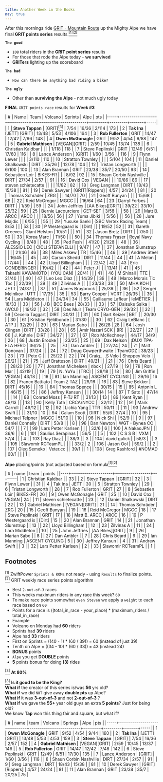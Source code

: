 ```yaml
---
title: Another Week in the Books
nav: true
---
```


After this mornings ride [GRIT - Mountain Route](https://zwiftpower.com/events.php?zid=1360657) up the Mighty Alpe
we have final **GRIT points series** results.[<sup>[1]</sup>](#1)[<sup>[2]</sup>](#2)

**`The good`**

- `108` total riders in the **GRIT point series** results
- For those that rode the Alpe today - **we survived**
- **GRITers** lighting up the scoreboard

**`The bad`**

- `How can there be anything bad riding a bike?`

**`The ugly`**

- Other than **surviving the Alpe** - not much ugly today


**FINAL** `GRIT points race` results for **Week #3**

|   # |    Name                       | Team                       | Volcano | Sprints | Alpe  | pts |
|-----+-------------------------------+----------------------------+---------+---------+-------+-----|
|   1 |  **Steve Tappan**             | [GRIT][<sup>[3]</sup>](#3) | 7/54    | 16/36   | 2/114 | 173 |
|   2 |  **Tak Ina**                  | [JETT] [GRIT]              | 13/48   | 5/53    | 4/106 | 164 |
|   3 |  **Rob Fullerton**            | GRIT                       | 14/47   | 12/42   | 7/96  | 148 |
|   4 |  **Owen McGonagle**           | GRIT                       | 9/52    | 4/54    | 9/88  | 147 |
|   5 |  **Gabriel Mathisen**         | [VEGAN][GRIT]              | 2/59    | 10/45   | 13/74 | 138 |
|   6 |    Christian Kaldbar          |                            |         |         | 1/118 | 118 |
|   7 |    Steve Peplinski            | GRIT                       | 12/49   | 6/51    | 17/60 | 116 |
|   8 |    Lance Anderson             | [GRIT]                     | 1/60    | 3/56    |       | 116 |
|   9 |    Flynn Lewer                |                            |         |         | 3/110 | 110 |
|  10 |    Stratton Townley           |                            |         |         | 5/104 | 104 |
|  11 |    Daniel Shalkowski          | DIRT                       | 35/26   |         | 12/78 | 104 |
|  12 |    Tristan Longworth          |                            |         |         | 6/100 | 100 |
|  13 |    Alan Brannan               | GRIT                       | 23/38   | 35/7    | 20/50 |  93 |
|  14 |    Sebastien Loir             | BIKES-FR                   |         |         | 8/92  |  92 |
|  15 |    Shaun Corbin Nashville     | DIRT                       | 27/34   | 2/57    |       |  91 |
|  16 |    David Cox                  | VEGAN                      |         |         | 10/86 |  86 |
|  17 |    steven schietecatte        |                            |         |         | 11/82 |  82 |
|  18 |    Greg Langman               | DIRT                       | 18/43   | 15/38   |       |  81 |
|  19 |    Derek Sawyer               | [GRIT][Rippers]            | 4/57    | 24/24   |       |  81 |
|  20 |    Thomas Schräder            | ZRG                        |         |         | 14/70 |  70 |
|  21 |    Geoff Bunyan               |                            |         |         | 15/68 |  68 |
|  22 |    Reid McGregor              | MGCC                       |         |         | 16/64 |  64 |
|  23 |    Darryl Forbes              | DIRT                       |         | 1/59    |       |  59 |
|  24 |    John Jeffries              | [AA Bikes][GRIT]           | 39/22   | 33/10   | 25/32 |  59 |
|  25 |    Bernie Lacourciere         | GET-SET                    | 3/58    |         |       |  58 |
|  26 |    Matt B. ARCC               | ARCC                       |         |         | 18/56 |  56 |
|  27 |    Yuma Jibiki                |                            | 5/56    |         |       |  56 |
|  28 |    Jure Majdic                |                            | 6/55    |         |       |  55 |
|  29 |    Yusuke Saeki               | (SBC Vertex Racing Team)   | 8/53    |         |       |  53 |
|  30 |    P Westergaard is           | [Dirt]                     |         |         | 19/52 |  52 |
|  31 |    Gareth Greeves             | Giant Helston              | 10/51   |         |       |  51 |
|  32 |    Jason Bretz                | DIRT                       |         | 7/50    |       |  50 |
|  33 |    Korea Marc                 |                            | 11/50   |         |       |  50 |
|  34 |    Thomas Fraser              | Royal Navy Cycling         |         | 8/48    |       |  48 |
|  35 |    Ped Fesh                   |                            | 41/20   | 21/28   |       |  48 |
|  36 |    ALESSIO LEO                | CICLI STEFANELLI           |         | 9/47    |       |  47 |
|  37 |    Jonathan Slumstrup         |                            |         |         | 21/46 |  46 |
|  38 |    Miles Askew                | TR                         | 15/46   |         |       |  46 |
|  39 |    Andrew Steel               |                            | 16/45   |         |       |  45 |
|  40 |    Carson Shedd               | DIRT                       |         | 11/44   |       |  44 |
|  41 |    A Melon                    |                            | 17/44   |         |       |  44 |
|  42 |    Lloyd Billingham           |                            |         |         | 22/42 |  42 |
|  43 |    Eric GONDERINGER           |                            | 19/42   |         |       |  42 |
|  44 |    Peter J                    |                            |         | 13/41   |       |  41 |
|  45 |    Takashi KAWAMOTO           | (YOU CAN)                  | 20/41   |         |       |  41 |
|  46 |    M Shinall                  | TTE                        | 21/40   |         |       |  40 |
|  47 |    Leo Leo Diaz               |                            |         | 14/39   |       |  39 |
|  48 |    Marco Morais Tic Toc       |                            | 22/39   |         |       |  39 |
|  49 |    Zilvinas A                 |                            |         |         | 23/38 |  38 |
|  50 |    MHA KOH                    | JETT                       | 24/37   |         |       |  37 |
|  51 |    James Braybrook            |                            | 25/36   |         |       |  36 |
|  52 |    Sergei Melnikov            | UTT                        |         | 17/35   |       |  35 |
|  53 |    Barry Cooper               | VCRT                       | 26/35   |         |       |  35 |
|  54 |    Lara Middleton             |                            |         |         | 24/34 |  34 |
|  55 |    Guillaume Lafleur          | leMÉTIER.                  |         | 18/33   |       |  33 |
|  56 |    J B                        | BCC   Bees                 | 28/33   |         |       |  33 |
|  57 |    Daisuke Saika              | (WCU)                      |         | 19/32   |       |  32 |
|  58 |    Des Muir                   | Team CRYO-GEN              | 29/32   |         |       |  32 |
|  59 |    Cecelia Taggart            | DIRT                       | 30/31   |         |       |  31 |
|  60 |    Bart Keizer                | BRT                        |         | 20/30   |       |  30 |
|  61 |    Kristian Fjeldbonde        |                            | 31/30   |         |       |  30 |
|  62 |    Craig LeBlanc              | [ ATP ]                    | 32/29   |         |       |  29 |
|  63 |    Marian Sabo                |                            |         |         | 26/28 |  28 |
|  64 |    Josh Clingan               | DIRT                       | 33/28   |         |       |  28 |
|  65 |    Amir Nazari SCK            | (IR)                       |         | 22/27   |       |  27 |
|  66 |    J. Kuhnle                  | DIRT                       | 34/27   |         |       |  27 |
|  67 |    Rob McKechney              |                            | 44/17   | 34/9    |       |  26 |
|  68 |    Justin Brooke              |                            |         | 23/25   |       |  25 |
|  69 |    Dax Nelson                 | ¡DUX! TPA-FLA HERD         | 36/25   |         |       |  25 |
|  70 |    Dan Ambler                 |                            |         |         | 27/24 |  24 |
|  71 |    Matt Donovan               |                            | 37/24   |         |       |  24 |
|  72 |    Doug Cowperthwaite         | TeamODZ                    | 38/23   |         |       |  23 |
|  73 |    Pete C                     |                            |         | 25/22   |       |  22 |
|  74 |    Craig... .S Velo           | Sheppey Velo               |         | 26/21   |       |  21 |
|  75 |    Jeff Bratteson             | DIRT                       | 40/21   |         |       |  21 |
|  76 |    Chris Beard                |                            |         |         | 28/20 |  20 |
|  77 |    Jonathan Michelsen         | nbck                       |         | 27/19   |       |  19 |
|  78 |    Ron Mar                    |                            | 42/19   |         |       |  19 |
|  79 |    N. YuYu                    | [TRC]                      |         | 28/18   |       |  18 |
|  80 |    Jim Griffin                | VEGAN                      | 43/18   |         |       |  18 |
|  81 |    Ian Manning                | ASCENT CYCLING             |         |         | 29/16 |  16 |
|  82 |    Franco Battiato            | Team Z TAZ                 |         | 29/16   |       |  16 |
|  83 |    Steve Bekker               | DIRT                       | 45/16   |         |       |  16 |
|  84 |    Thomas Spence              |                            |         | 30/15   |       |  15 |
|  85 |    Antonin L                  |                            | 46/15   |         |       |  15 |
|  86 |    Jeffrey Kansun             |                            |         |         | 30/14 |  14 |
|  87 |    T Sato                     |                            | 47/14   |         |       |  14 |
|  88 |    Conrad Moss                | P-TJ RT                    |         | 31/13   |       |  13 |
|  89 |    Kent Ryan                  |                            | 48/13   |         |       |  13 |
|  90 |    Kelly Toth                 | CRCA/NYCC                  |         | 32/12   |       |  12 |
|  91 |    Mark Carroll               |                            | 49/12   |         |       |  12 |
|  92 |    Lichia Yang                | TTR                        | 50/11   |         |       |  11 |
|  93 |    Andrew Swift               |                            |         |         | 31/10 |  10 |
|  94 |    Calum Scott                | DIRT                       | 55/6    | 37/4    |       |  10 |
|  95 |    Michael Telpner            | MGCC                       | 51/10   |         |       |  10 |
|  96 |    Nick Shi                   |                            | 52/9    |         |       |   9 |
|  97 |    Daniel Connelly            | DIRT                       | 53/8    |         |       |   8 |
|  98 |    Dan Newton                 | WGT - Bynea CC             | 54/7    |         |       |   7 |
|  99 |    Lars Petter Karlsen        |                            |         |         | 32/6  |   6 |
| 100 |    A NakaoJPN                 |                            |         | 36/6    |       |   6 |
| 101 |    Saulius Serapinas          |                            | 56/5    |         |       |   5 |
| 102 |    C S S B                    | VXM                        | 57/4    |         |       |   4 |
| 103 |    Ray Diaz                   |                            |         | 38/3    |       |   3 |
| 104 |    david gulick               |                            | 58/3    |         |       |   3 |
| 105 |    Slawomir RCTeamPL          |                            |         |         | 33/2  |   2 |
| 106 |    Jason OoI                  |                            | 59/2    |         |       |   2 |
| 107 |    Oleg Semeko                | Veter.cc                   |         | 39/1    |       |   1 |
| 108 |    Greg Rashford              | #NOMAD                     | 60/1    |         |       |   1 |


**Alpe** placing/points (not adjusted based on formula[<sup>[1]</sup>](#1)[<sup>[2]</sup>](#2)

|  # | name                | team             | points |
|----+---------------------+------------------+--------|
|  1 | Christian Kaldbar   |                  |     33 |
|  2 | Steve Tappan        | [GRIT]           |     32 |
|  3 | Flynn Lewer         |                  |     31 |
|  4 | Tak Ina             | JETT             |     30 |
|  5 | Stratton Townley    |                  |     29 |
|  6 | Tristan Longworth   |                  |     28 |
|  7 | Rob Fullerton       | GRIT             |     27 |
|  8 | Sebastien Loir      | BIKES-FR         |     26 |
|  9 | Owen McGonagle      | GRIT             |     25 |
| 10 | David Cox           | VEGAN            |     24 |
| 11 | steven schietecatte |                  |     23 |
| 12 | Daniel Shalkowski   | DIRT             |     22 |
| 13 | Gabriel Mathisen    | [VEGAN][GRIT]    |     21 |
| 14 | Thomas Schräder     | ZRG              |     20 |
| 15 | Geoff Bunyan        |                  |     19 |
| 16 | Reid McGregor       | MGCC             |     18 |
| 17 | Steve Peplinski     | GRIT             |     17 |
| 18 | Matt B. ARCC        | ARCC             |     16 |
| 19 | P Westergaard is    | [Dirt]           |     15 |
| 20 | Alan Brannan        | GRIT             |     14 |
| 21 | Jonathan Slumstrup  |                  |     13 |
| 22 | Lloyd Billingham    |                  |     12 |
| 23 | Zilvinas A          |                  |     11 |
| 24 | Lara Middleton      |                  |     10 |
| 25 | John Jeffries       | [AA Bikes][GRIT] |      9 |
| 26 | Marian Sabo         |                  |      8 |
| 27 | Dan Ambler          |                  |      7 |
| 28 | Chris Beard         |                  |      6 |
| 29 | Ian Manning         | ASCENT CYCLING   |      5 |
| 30 | Jeffrey Kansun      |                  |      4 |
| 31 | Andrew Swift        |                  |      3 |
| 32 | Lars Petter Karlsen |                  |      2 |
| 33 | Slawomir RCTeamPL   |                  |      1 |



## **Footnotes**

[<sup>[1]</sup>](#1) <a class="anchor" id="1"></a> ZwiftPower `Sprints & KOMs` not ready - using `Results` to finalize points. <br>
[<sup>[2]</sup>](#1) <a class="anchor" id="2"></a> GRIT weekly race series points algorithm <br>
- Best `2-out-of-3` races
- This weeks maximum riders in any race this week? `60`
- To make race points somewhat `even Steven` we apply a `weight` to each race based on `60`
- Points for a race is ((total_in_race - your_place) * (maximum_riders / total_in_race)
- Example
- Volcano on Monday had **60** riders
- Sprints had **39** riders
- Alpe had **33** riders
- First on Sprints  = ((40 - 1) * (60 / 39)) = 60 (instead of just 39)
- Tenth on Alpe = ((34 - 10) * (60 / 33)) = 43 (instead 24)
- **BONUS** points
- `Alpe` you get **DOUBLE** points
- **5** points bonus for doing **(3)** rides <br>

[<sup>[3]</sup>](#3) <a class="anchor" id="3"></a> **At 80%** <br>

[<sup>[3]</sup>](#4) <a class="anchor" id="4"></a> **Is it good to be the King?** <br>
**What if** the creator of this series is/was **56** yrs old? <br>
**What if** we did `NOT` give away **double pts** up Alpe? <br>
**What if** it was **3-out-of-3** and not **2-out-of-3** ? <br>
**What if** we gave the **55+** year old guys an extra **5 points**? Just for being old? <br>
We know **Tap** won this thing fair and square, but what if? <br>


|   # | name                          | team                     | Volcano | Springs | Alpe  | pts |
|-----+-------------------------------+--------------------------+---------+---------+-------+-----|
|   1 |  **Owen McGonagle**           | GRIT                     | 9/52    | 4/54    | 9/44  | 160 |
|   2 |  **Tak Ina**                  | [JETT][GRIT]             | 13/48   | 5/53    | 4/53  | 159 |
|   3 |  **Steve Tappan**             | [GRIT]                   | 7/54    | 16/36   | 2/57  | 152 |
|   4 |  **Gabriel Mathisen**         | [VEGAN][GRIT]            | 2/59    | 10/45   | 13/37 | 146 |
|   5 |  **Rob Fullerton**            | GRIT                     | 14/47   | 12/42   | 7/48  | 142 |
|   6 |    Steve Peplinski            | GRIT                     | 12/49   | 6/51    | 17/30 | 135 |
|   7 |    Lance Anderson             | [GRIT]                   | 1/60    | 3/56    |       | 116 |
|   8 |    Shaun Corbin Nashville     | DIRT                     | 27/34   | 2/57    |       |  91 |
|   9 |    Greg Langman               | DIRT                     | 18/43   | 15/38   |       |  81 |
|  10 |    Derek Sawyer               | [GRIT][Rippers]          | 4/57    | 24/24   |       |  81 |
|  11 |    Alan Brannan               | GRIT                     | 23/38   | 35/7    | 20/25 |  75 |

